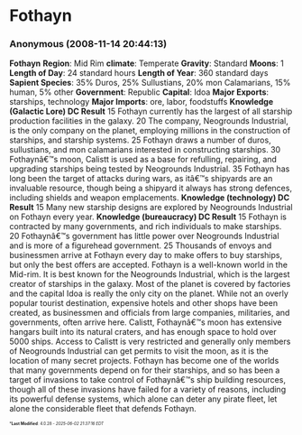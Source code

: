# Fothayn

### **Anonymous** (2008-11-14 20:44:13)

**Fothayn**
**Region**: Mid Rim
**climate**: Temperate
**Gravity**: Standard
**Moons**: 1
**Length of Day**: 24 standard hours
**Length of Year**: 360 standard days
**Sapient Species**: 35% Duros, 25% Sullustians, 20% mon Calamarians, 15% human, 5% other
**Government**: Republic
**Capital**: Idoa
**Major Exports**: starships, technology
**Major Imports**: ore, labor, foodstuffs
**Knowledge (Galactic Lore)
DC Result**
15 Fothayn currently has the largest of all starship production facilities in the galaxy.
20 The company, Neogrounds Industrial, is the only company on the planet, employing millions in the construction of starships, and starship systems.
25 Fothayn draws a number of duros, sullustians, and mon calamarians interested in constructing starships.
30 Fothaynâ€™s moon, Calistt is used as a base for refulling, repairing, and upgrading starships being tested by Neogrounds Industrial.
35 Fothayn has long been the target of attacks during wars, as itâ€™s shipyards are an invaluable resource, though being a shipyard it always has strong defences, including shields and weapon emplacements.
**Knowledge (technology)
DC Result**
15 Many new starship designs are explored by Neogrounds Industrial on Fothayn every year.
**Knowledge (bureaucracy)
DC Result**
15 Fothayn is contracted by many governments, and rich individuals to make starships.
20 Fothaynâ€™s government has little power over Neogrounds Industrial and is more of a figurehead government.
25 Thousands of envoys and businessmen arrive at Fothayn every day to make offers to buy starships, but only the best offers are accepted.
Fothayn is a well-known world in the Mid-rim. It is best known for the Neogrounds Industrial, which is the largest creator of starships in the galaxy. Most of the planet is covered by factories and the capital Idoa is really the only city on the planet. While not an overly popular tourist destination, expensive hotels and other shops have been created, as businessmen and officials from large companies, militaries, and governments, often arrive here. Calistt, Fothaynâ€™s moon has extensive hangars built into its natural craters, and has enough space to hold over 5000 ships. Access to Calistt is very restricted and generally only members of Neogrounds Industrial can get permits to visit the moon, as it is the location of many secret projects. Fothayn has become one of the worlds that many governments depend on for their starships, and so has been a target of invasions to take control of Fothaynâ€™s ship building resources, though all of these invasions have failed for a variety of reasons, including its powerful defense systems, which alone can deter any pirate fleet, let alone the considerable fleet that defends Fothayn.



<span style="font-size: 0.5em;">***Last Modified**: 4.0.28 - *2025-06-02 21:37:16 EDT*</span>